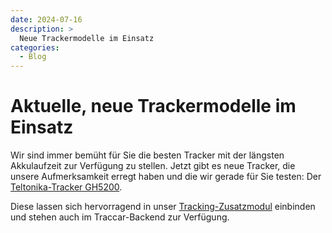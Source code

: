 ```yaml
---
date: 2024-07-16
description: >
  Neue Trackermodelle im Einsatz
categories:
  - Blog
---
```


# Aktuelle, neue Trackermodelle im Einsatz

Wir sind immer bemüht für Sie die besten Tracker mit der längsten Akkulaufzeit zur Verfügung zu stellen. Jetzt gibt es neue Tracker, die unsere Aufmerksamkeit erregt haben und die wir gerade für Sie testen:
Der [Teltonika-Tracker GH5200](https://wiki.teltonika-gps.com/view/GH5200).


<!-- more -->
Diese lassen sich hervorragend in unser [Tracking-Zusatzmodul](https://go.multiroute.de/handbuch/zusatzmodule/#tracking) einbinden und stehen auch im Traccar-Backend zur Verfügung.





